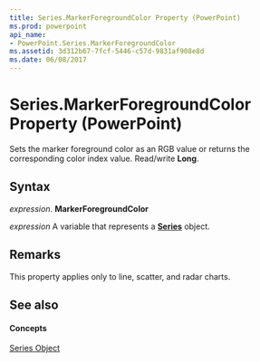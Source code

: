 ```yaml
---
title: Series.MarkerForegroundColor Property (PowerPoint)
ms.prod: powerpoint
api_name:
- PowerPoint.Series.MarkerForegroundColor
ms.assetid: 3d312b67-7fcf-5446-c57d-9831af908e8d
ms.date: 06/08/2017
---
```



# Series.MarkerForegroundColor Property (PowerPoint)

Sets the marker foreground color as an RGB value or returns the corresponding color index value. Read/write **Long**.


## Syntax

 _expression_. **MarkerForegroundColor**

 _expression_ A variable that represents a **[Series](series-object-powerpoint.md)** object.


## Remarks

This property applies only to line, scatter, and radar charts. 


## See also


#### Concepts


[Series Object](series-object-powerpoint.md)

